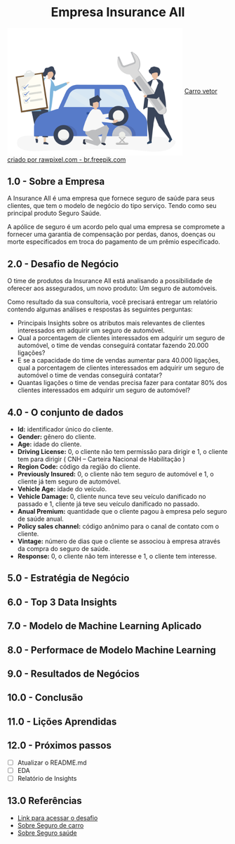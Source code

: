 <h1 align="center"> Empresa Insurance All </h1> 

<img width='400px' align="center" src="https://github.com/brunalimap/health_insurance_cross_sell/blob/master/img/43025.jpg">
<a href='https://br.freepik.com/vetores/carro'>Carro vetor criado por rawpixel.com - br.freepik.com</a>

## 1.0 - Sobre a Empresa

A Insurance All é uma empresa que fornece seguro de saúde para seus clientes, que tem o modelo de negócio do tipo serviço. Tendo como seu principal produto Seguro Saúde. 

A apólice de seguro é um acordo pelo qual uma empresa se compromete a fornecer uma garantia de compensação por perdas, danos, doenças ou morte especificados em troca do pagamento de um prêmio especificado.


## 2.0 - Desafio de Negócio

O time de produtos da Insurance All está analisando a possibilidade de oferecer aos assegurados, um novo produto: Um seguro de automóveis.

Como resultado da sua consultoria, você precisará entregar um relatório contendo algumas análises e respostas às seguintes perguntas:

- Principais Insights sobre os atributos mais relevantes de clientes interessados em adquirir um seguro de automóvel.
- Qual a porcentagem de clientes interessados em adquirir um seguro de automóvel, o time de vendas conseguirá contatar fazendo 20.000 ligações?
- E se a capacidade do time de vendas aumentar para 40.000 ligações, qual a porcentagem de clientes interessados em adquirir um seguro de automóvel o time de vendas conseguirá contatar?
- Quantas ligações o time de vendas precisa fazer para contatar 80% dos clientes interessados em adquirir um seguro de automóvel?

## 4.0 - O conjunto de dados 

- <b>Id:</b> identificador único do cliente.
- <b>Gender:</b> gênero do cliente.
- <b>Age:</b> idade do cliente.
- <b>Driving License:</b> 0, o cliente não tem permissão para dirigir e 1, o cliente tem para dirigir ( CNH – Carteira Nacional de Habilitação )
- <b>Region Code:</b> código da região do cliente.
- <b>Previously Insured:</b> 0, o cliente não tem seguro de automóvel e 1, o cliente já tem seguro de automóvel.
- <b>Vehicle Age:</b> idade do veículo.
- <b>Vehicle Damage:</b> 0, cliente nunca teve seu veículo danificado no passado e 1, cliente já teve seu veículo danificado no passado.
- <b>Anual Premium:</b> quantidade que o cliente pagou à empresa pelo seguro de saúde anual.
- <b>Policy sales channel:</b> código anônimo para o canal de contato com o cliente.
- <b>Vintage:</b> número de dias que o cliente se associou à empresa através da compra do seguro de saúde.
- <b>Response:</b> 0, o cliente não tem interesse e 1, o cliente tem interesse.


## 5.0 - Estratégia de Negócio
## 6.0 - Top 3 Data Insights
## 7.0 - Modelo de Machine Learning Aplicado
## 8.0 - Performace de Modelo Machine Learning 
## 9.0 - Resultados de Negócios 
## 10.0 - Conclusão
## 11.0 - Lições Aprendidas

## 12.0 - Próximos passos

- [ ] Atualizar o README.md
- [ ] EDA
- [ ] Relatório de Insights

## 13.0 Referências

- [Link para acessar o desafio](https://sejaumdatascientist.com/como-usar-data-science-para-fazer-a-empresa-vender-mais/)
- [Sobre Seguro de carro](https://www.minutoseguros.com.br/blog/como-funciona-seguro-de-carro/)
- [Sobre Seguro saúde](https://www.minutoseguros.com.br/blog/seguro-saude-plano-saude-diferencas/)


